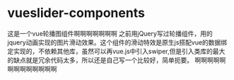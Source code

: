 # vueslider-components
这是一个vue轮播图组件啊啊啊啊啊啊啊
  之前用jQuery写过轮播组件，用的jquery动画实现的图片滑动效果。这个组件的滑动特效是原生js搭配vue的数据绑定实现的，不依赖其他库，虽然可以再vue.js中引入swiper,但是引入类库的最大的缺点就是冗余代码太多，所以还是自己写一个比较好，简单扼要。
啊啊啊啊啊啊啊啊啊啊啊啊啊
